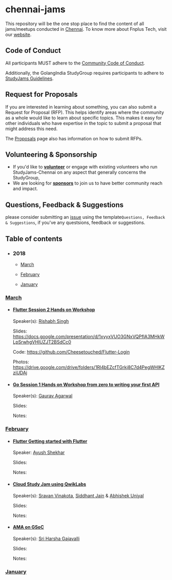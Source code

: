 # chennai-jams

This repository will be the one stop place to find the content of all jams/meetups conducted in [Chennai](https://www.meetup.com/geek-meetup-chennai/). To know more about Fnplus Tech, visit our [website](http://www.fnplus.tech/).

## Code of Conduct

All participants MUST adhere to the [Community Code of Conduct](https://github.com/fnplus/code-of-conduct).

Additionally, the GolangIndia StudyGroup requires participants to adhere to [StudyJams Guidelines](https://github.com/fnplus/chennai-jams/blob/master/GUIDELINES.md).

## Request for Proposals

If you are interested in learning about something, you can also submit a Request for Proposal (RFP). This helps identify areas where the community as a whole would like to learn about specific topics. This makes it easy for other individuals who have expertise in the topic to submit a proposal that might address this need.

The [Proposals](https://github.com/fnplus/chennai-jams/blob/master/PROPOSALS.md) page also has information on how to submit RFPs.

## Volunteering & Sponsorship

- If you'd like to **[volunteer](https://github.com/fnplus/chennai-jams/blob/master/VOLUNTEERS.md)** or engage with existing volunteers who run StudyJams-Chennai on any aspect that generally concerns the StudyGroup,
- We are looking for **[sponsors](https://github.com/fnplus/chennai-jams/blob/master/SPONSORS.md)** to join us to have better community reach and impact.

## Questions, Feedback & Suggestions

please consider submitting an [issue](https://github.com/fnplus/chennai-jams/issues/new/choose) using the template`Questions, Feedback & Suggestions`, if you've any questsions, feedback or suggestions.

## Table of contents

- ### 2018

  - [March](#march19)

  - [February](#february19)

  - [January](#january19)

### [March](#march19)

* #### [Flutter Session 2 Hands on Workshop](https://www.meetup.com/geek-meetup-chennai/events/259307671/)

  Speaker(s): [Rishabh Singh](https://www.meetup.com/geek-meetup-chennai/events/259307671/attendees/)

  Slides: https://docs.google.com/presentation/d/1xyyxVUO3GNxVQPflA3MHkWLpSrwhgVHIUZJT2BSdCc0

  Code: https://github.com/Cheesetouched/Flutter-Login
  
  Photos: https://drive.google.com/drive/folders/1Rl4bEZcfTGrkj8C7d4PegWHlKZziUDAj

* #### [Go Session 1 Hands on Workshop from zero to writing your first API](https://www.meetup.com/geek-meetup-chennai/events/259154295/)

  Speaker(s): [Gaurav Agarwal](https://www.meetup.com/geek-meetup-chennai/events/259154295/attendees/)

  Slides:

  Notes:

### [February](#february19)

* #### [Flutter Getting started with Flutter](https://www.meetup.com/geek-meetup-chennai/events/259111203/)

  Speaker: [Ayush Shekhar](https://www.meetup.com/geek-meetup-chennai/events/259111203/attendees/)

  Slides:

  Notes:

* #### [Cloud Study Jam using QwikLabs](https://www.meetup.com/geek-meetup-chennai/events/258920856/attendees/)

  Speaker(s): [Sravan Vinakota](https://www.meetup.com/geek-meetup-chennai/members/249212646/), [Siddhant Jain](https://www.meetup.com/geek-meetup-chennai/members/251220012/) & [Abhishek Uniyal](https://www.meetup.com/geek-meetup-chennai/members/220532697/)

  Slides:

  Notes:

* #### [AMA on GSoC](https://www.meetup.com/geek-meetup-chennai/events/258995070/)

  Speaker(s): [Sri Harsha Gajavalli](https://www.meetup.com/geek-meetup-chennai/events/258995070/attendees/)

  Slides:

  Notes:

### [ January](#january19)
